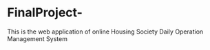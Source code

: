 # FinalProject-
This is the web application of online Housing Society Daily Operation Management System
